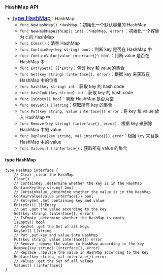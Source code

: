 ### HashMap API
* <a href="#hash"><font size=4 color=#00f>type HashMap</font></a>：HashMap
    * `func NewHashMap() *HashMap` ：初始化一个默认容量的 HashMap 
    * `func NewHashMapWithCap(c int) (*HashMap, error)` ：初始化一个容量为 c 的 HashMap 
    * `func Clear()`：清空 HashMap
    * `func ContainKey(key string) bool`：判断 key 是否在 HashMap 中
    * `func ContainValue(value interface{}) bool`：判断 value 是否在 HashMap 中
    * `func EntrySet() []*Entry`：包含 key 和 value的集合
    * `func Get(key string) (interface{}, error)`：根据 key 来获取在 HashMap 中的位置
    * `func hash(key string) int`：获取 key 的 hash code
    * `func hashCode(key string) int`：获取 key 的 hash code
    * `func IsEmpty() bool`：判断 HashMap 是否为空
    * `func KeySet() []string`：获取所有 key 的集合
    * `funx Put(key string, value interface{}) error`：将 key 和 value 放入 HashMap 中
    * `func Remove(key string) (interface{}, error)`：根据 key 来删除 HashMap 中的 value
    * `func Replace(key string, val interface{}) error`：根据 key 来替换 HashMap 中的 value
    * `func Values() []interface{}`：获取所有 value 的集合
 #### <a id="hash">type HashMap</a>
```
type HashMap interface {
    // Clear ,clear the HashMap
    Clear()
    // ContainKey ,determine whether the key is in the HashMap
    ContainKey(key string) bool
    // ContainValue ,determine whether the value is in the HashMap
    ContainValue(value interface{}) bool
    // EntrySet ,Set containing key and value
    EntrySet() []*Entry
    // Get ,get the value according to the key
    Get(key string) (interface{}, error)
    // IsEmpty ,determine whether the HashMap is empty
    IsEmpty() bool
    // KeySet ,get the Set of all keys
    KeySet() []string
    // Put ,put key and value into HashMap
    Put(key string, value interface{}) error
    // Remove ,remove the value in HashMap according to the key
    Remove(key string) (interface{}, error)
    // Replace ,replace the value in HashMap according to the key
    Replace(key string, val interface{}) error
    // Values ,get the Set of all values
    Values() []interface{}
}
```